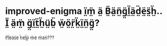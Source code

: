 # improved-enigma ï̤m̤̈ ä̤ B̤̈ä̤n̤̈g̤̈l̤̈ä̤d̤̈ë̤s̤̈ḧ̤.. Ï̤ ä̤m̤̈  g̤̈ï̤ẗ̤ḧ̤ṳ̈b̤̈ ẅ̤ö̤r̤̈k̤̈ï̤n̤̈g̤̈? 
P̤̈l̤̈ë̤ä̤s̤̈ë̤ ḧ̤ë̤l̤̈p̤̈ m̤̈ë̤ m̤̈ä̤n̤̈???

